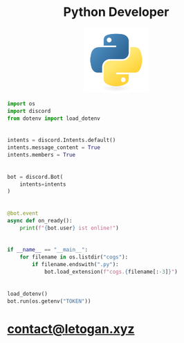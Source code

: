 <div align="center">
  <h1>Python Developer</h1>
  <a href="https://www.python.org" target="_blank">
    <img src="https://raw.githubusercontent.com/devicons/devicon/master/icons/python/python-original.svg" alt="python" width="150" height="150"/>
  </a>
</div>

```python
import os
import discord
from dotenv import load_dotenv


intents = discord.Intents.default()
intents.message_content = True
intents.members = True


bot = discord.Bot(
    intents=intents
)


@bot.event
async def on_ready():
    print(f"{bot.user} ist online!")


if __name__ == "__main__":
    for filename in os.listdir("cogs"):
        if filename.endswith(".py"):
            bot.load_extension(f"cogs.{filename[:-3]}")


load_dotenv()
bot.run(os.getenv("TOKEN"))
```
# contact@letogan.xyz


